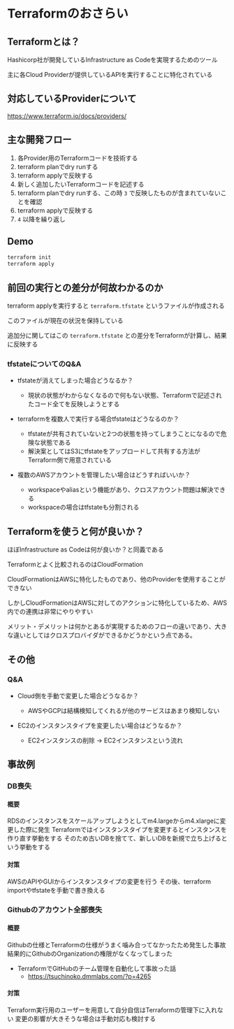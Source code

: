 # Terraformのおさらい

## Terraformとは？

Hashicorp社が開発しているInfrastructure as Codeを実現するためのツール

主に各Cloud Providerが提供しているAPIを実行することに特化されている

## 対応しているProviderについて

https://www.terraform.io/docs/providers/

## 主な開発フロー

1. 各Provider用のTerraformコードを技術する
2. terraform planでdry runする
3. terraform applyで反映する
4. 新しく追加したいTerraformコードを記述する
5. terraform planでdry runする、この時 `3` で反映したものが含まれていないことを確認
6. terraform applyで反映する
7. `4` 以降を繰り返し

## Demo

```bash
terraform init
terraform apply
```


## 前回の実行との差分が何故わかるのか

terraform applyを実行すると `terraform.tfstate` というファイルが作成される

このファイルが現在の状況を保持している

追加分に関してはこの `terraform.tfstate` との差分をTerraformが計算し、結果に反映する

### tfstateについてのQ&A

- tfstateが消えてしまった場合どうなるか？
  - 現状の状態がわからなくなるので何もない状態、Terraformで記述されたコード全てを反映しようとする

- terraformを複数人で実行する場合tfstateはどうなるのか？
  - tfstateが共有されていないと2つの状態を持ってしまうことになるので危険な状態である
  - 解決案としてはS3にtfstateをアップロードして共有する方法がTerraform側で用意されている

- 複数のAWSアカウントを管理したい場合はどうすればいいか？
  - workspaceやaliasという機能があり、クロスアカウント問題は解決できる
  - workspaceの場合はtfstateも分割される


## Terraformを使うと何が良いか？

ほぼInfrastructure as Codeは何が良いか？と同義である

Terraformとよく比較されるのはCloudFormation

CloudFormationはAWSに特化したものであり、他のProviderを使用することができない

しかしCloudFormationはAWSに対してのアクションに特化しているため、AWS内での連携は非常にやりやすい

メリット・デメリットは何かとあるが実現するためのフローの違いであり、大きな違いとしてはクロスプロバイダができるかどうかという点である。

## その他

### Q&A

- Cloud側を手動で変更した場合どうなるか？
  - AWSやGCPは結構検知してくれるが他のサービスはあまり検知しない

- EC2のインスタンスタイプを変更したい場合はどうなるか？
  - EC2インスタンスの削除 -> EC2インスタンスという流れ

## 事故例

### DB喪失

#### 概要

RDSのインスタンスをスケールアップしようとしてm4.largeからm4.xlargeに変更した際に発生
Terraformではインスタンスタイプを変更するとインスタンスを作り直す挙動をする
そのため古いDBを捨てて、新しいDBを新規で立ち上げるという挙動をする

#### 対策

AWSのAPIやGUIからインスタンスタイプの変更を行う
その後、terraform importやtfstateを手動で書き換える

### Githubのアカウント全部喪失

#### 概要

Githubの仕様とTerraformの仕様がうまく噛み合ってなかったため発生した事故
結果的にGithubのOrganizationの権限がなくなってしまった

- TerraformでGitHubのチーム管理を自動化して事故った話
  - https://tsuchinoko.dmmlabs.com/?p=4265

#### 対策

Terraform実行用のユーザーを用意して自分自信はTerraformの管理下に入れない
変更の影響が大きそうな場合は手動対応も検討する
